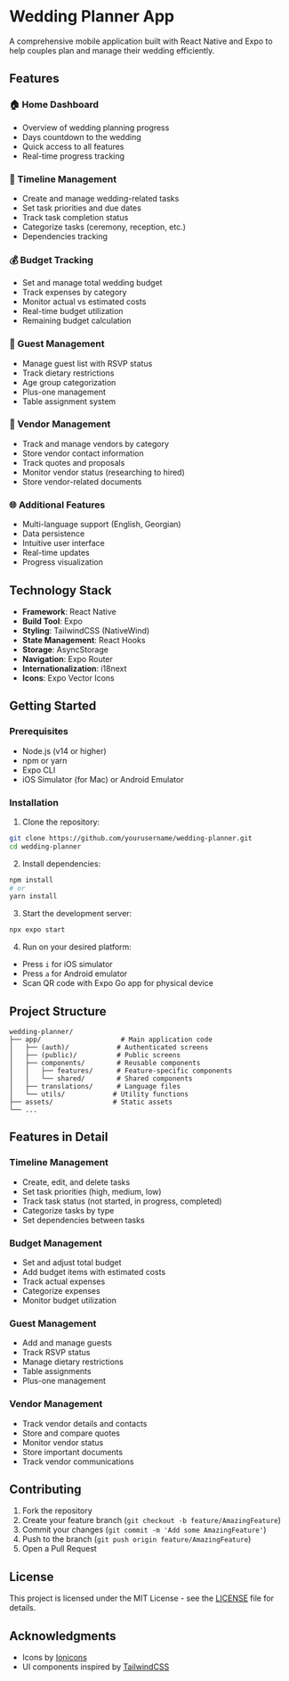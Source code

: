 # Wedding Planner App

A comprehensive mobile application built with React Native and Expo to help couples plan and manage their wedding efficiently.

## Features

### 🏠 Home Dashboard
- Overview of wedding planning progress
- Days countdown to the wedding
- Quick access to all features
- Real-time progress tracking

### 📅 Timeline Management
- Create and manage wedding-related tasks
- Set task priorities and due dates
- Track task completion status
- Categorize tasks (ceremony, reception, etc.)
- Dependencies tracking

### 💰 Budget Tracking
- Set and manage total wedding budget
- Track expenses by category
- Monitor actual vs estimated costs
- Real-time budget utilization
- Remaining budget calculation

### 👥 Guest Management
- Manage guest list with RSVP status
- Track dietary restrictions
- Age group categorization
- Plus-one management
- Table assignment system

### 🤝 Vendor Management
- Track and manage vendors by category
- Store vendor contact information
- Track quotes and proposals
- Monitor vendor status (researching to hired)
- Store vendor-related documents

### 🌐 Additional Features
- Multi-language support (English, Georgian)
- Data persistence
- Intuitive user interface
- Real-time updates
- Progress visualization

## Technology Stack

- **Framework**: React Native
- **Build Tool**: Expo
- **Styling**: TailwindCSS (NativeWind)
- **State Management**: React Hooks
- **Storage**: AsyncStorage
- **Navigation**: Expo Router
- **Internationalization**: i18next
- **Icons**: Expo Vector Icons

## Getting Started

### Prerequisites
- Node.js (v14 or higher)
- npm or yarn
- Expo CLI
- iOS Simulator (for Mac) or Android Emulator

### Installation

1. Clone the repository:
```bash
git clone https://github.com/yourusername/wedding-planner.git
cd wedding-planner
```

2. Install dependencies:
```bash
npm install
# or
yarn install
```

3. Start the development server:
```bash
npx expo start
```

4. Run on your desired platform:
- Press `i` for iOS simulator
- Press `a` for Android emulator
- Scan QR code with Expo Go app for physical device

## Project Structure

```
wedding-planner/
├── app/                    # Main application code
│   ├── (auth)/            # Authenticated screens
│   ├── (public)/          # Public screens
│   ├── components/        # Reusable components
│   │   ├── features/      # Feature-specific components
│   │   └── shared/        # Shared components
│   ├── translations/      # Language files
│   └── utils/            # Utility functions
├── assets/               # Static assets
└── ...
```

## Features in Detail

### Timeline Management
- Create, edit, and delete tasks
- Set task priorities (high, medium, low)
- Track task status (not started, in progress, completed)
- Categorize tasks by type
- Set dependencies between tasks

### Budget Management
- Set and adjust total budget
- Add budget items with estimated costs
- Track actual expenses
- Categorize expenses
- Monitor budget utilization

### Guest Management
- Add and manage guests
- Track RSVP status
- Manage dietary restrictions
- Table assignments
- Plus-one management

### Vendor Management
- Track vendor details and contacts
- Store and compare quotes
- Monitor vendor status
- Store important documents
- Track vendor communications

## Contributing

1. Fork the repository
2. Create your feature branch (`git checkout -b feature/AmazingFeature`)
3. Commit your changes (`git commit -m 'Add some AmazingFeature'`)
4. Push to the branch (`git push origin feature/AmazingFeature`)
5. Open a Pull Request

## License

This project is licensed under the MIT License - see the [LICENSE](LICENSE) file for details.

## Acknowledgments

- Icons by [Ionicons](https://ionicons.com/)
- UI components inspired by [TailwindCSS](https://tailwindcss.com/)
